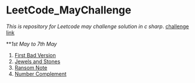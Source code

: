 # LeetCode_MayChallenge

_This is repository for Leetcode may challenge solution in c sharp_. 
[challenge link ](https://leetcode.com/explore/challenge/card/may-leetcoding-challenge/)

***1st May to 7th May*
1.  [First Bad Version](https://leetcode.com/explore/challenge/card/may-leetcoding-challenge/534/week-1-may-1st-may-7th/3316/)
2.  [Jewels and Stones](https://leetcode.com/explore/challenge/card/may-leetcoding-challenge/534/week-1-may-1st-may-7th/3317/)
3.  [Ransom Note](https://leetcode.com/explore/challenge/card/may-leetcoding-challenge/534/week-1-may-1st-may-7th/3318/)
4.  [Number Complement](https://leetcode.com/explore/challenge/card/may-leetcoding-challenge/534/week-1-may-1st-may-7th/3319/)

